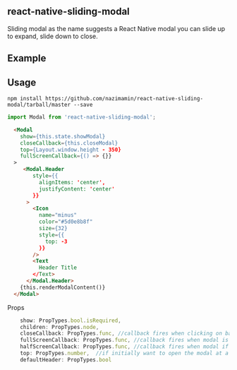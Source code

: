 ## react-native-sliding-modal

Sliding modal as the name suggests a React Native modal you can slide up to expand, slide down to close.

## Example

## Usage

```shell
npm install https://github.com/nazimamin/react-native-sliding-modal/tarball/master --save
```

```js
import Modal from 'react-native-sliding-modal';
```

```html
  <Modal
    show={this.state.showModal}
    closeCallback={this.closeModal}
    top={Layout.window.height - 350}
    fullScreenCallback={() => {}}
  >
     <Modal.Header
        style={{
          alignItems: 'center',
          justifyContent: 'center'
        }}
      >
        <Icon
          name="minus"
          color="#5d0e8b8f"
          size={32}
          style={{
            top: -3
          }}
        />
        <Text
          Header Title
        </Text>
      </Modal.Header>
    {this.renderModalContent()}
  </Modal>
```

Props

```js
    show: PropTypes.bool.isRequired,
    children: PropTypes.node,
    closeCallback: PropTypes.func, //callback fires when clicking on backdrop, sliding down modal at `top` prop
    fullScreenCallback: PropTypes.func, //callback fires when modal is full screen
    halfScreenCallback: PropTypes.func, //callback fires when modal if half
    top: PropTypes.number,  //if initially want to open the modal at a specific height
    defaultHeader: PropTypes.bool
```
